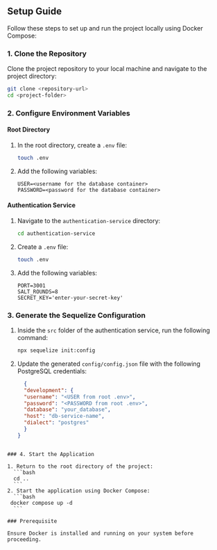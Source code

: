 ## Setup Guide

Follow these steps to set up and run the project locally using Docker Compose:

### 1. Clone the Repository

Clone the project repository to your local machine and navigate to the project directory:
```bash
git clone <repository-url>
cd <project-folder>
```

### 2. Configure Environment Variables

#### Root Directory
1. In the root directory, create a `.env` file:
    ```bash
    touch .env
    ```
2. Add the following variables:
    ```plaintext
    USER=<username for the database container>
    PASSWORD=<password for the database container>
    ```

#### Authentication Service
1. Navigate to the `authentication-service` directory:
    ```bash
    cd authentication-service
    ```
2. Create a `.env` file:
    ```bash
    touch .env
    ```
3. Add the following variables:
    ```plaintext
    PORT=3001
    SALT_ROUNDS=8
    SECRET_KEY='enter-your-secret-key'
    ```

### 3. Generate the Sequelize Configuration

1. Inside the `src` folder of the authentication service, run the following command:
    ```bash
    npx sequelize init:config
    ```
2. Update the generated `config/config.json` file with the following PostgreSQL credentials:
    ```json
      {
      "development": {
      "username": "<USER from root .env>",
      "password": "<PASSWORD from root .env>",
      "database": "your_database",
      "host": "db-service-name",
      "dialect": "postgres"
      }
    }
  ```

### 4. Start the Application

1. Return to the root directory of the project:
    ```bash
    cd ..
    ```
2. Start the application using Docker Compose:
    ```bash
   docker compose up -d
    ```

### Prerequisite

Ensure Docker is installed and running on your system before proceeding.
